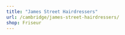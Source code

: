 ```yaml
---
title: "James Street Hairdressers"
url: /cambridge/james-street-hairdressers/
shop: Friseur
---
```

